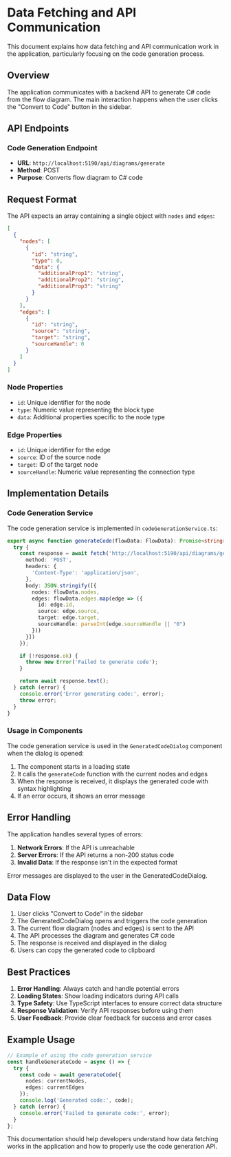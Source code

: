# Data Fetching and API Communication

This document explains how data fetching and API communication work in the application, particularly focusing on the code generation process.

## Overview

The application communicates with a backend API to generate C# code from the flow diagram. The main interaction happens when the user clicks the "Convert to Code" button in the sidebar.

## API Endpoints

### Code Generation Endpoint
- **URL**: `http://localhost:5190/api/diagrams/generate`
- **Method**: POST
- **Purpose**: Converts flow diagram to C# code

## Request Format

The API expects an array containing a single object with `nodes` and `edges`:

```json
[
  {
    "nodes": [
      {
        "id": "string",
        "type": 0,
        "data": {
          "additionalProp1": "string",
          "additionalProp2": "string",
          "additionalProp3": "string"
        }
      }
    ],
    "edges": [
      {
        "id": "string",
        "source": "string",
        "target": "string",
        "sourceHandle": 0
      }
    ]
  }
]
```

### Node Properties
- `id`: Unique identifier for the node
- `type`: Numeric value representing the block type
- `data`: Additional properties specific to the node type

### Edge Properties
- `id`: Unique identifier for the edge
- `source`: ID of the source node
- `target`: ID of the target node
- `sourceHandle`: Numeric value representing the connection type

## Implementation Details

### Code Generation Service

The code generation service is implemented in `codeGenerationService.ts`:

```typescript
export async function generateCode(flowData: FlowData): Promise<string> {
  try {
    const response = await fetch('http://localhost:5190/api/diagrams/generate', {
      method: 'POST',
      headers: {
        'Content-Type': 'application/json',
      },
      body: JSON.stringify([{
        nodes: flowData.nodes,
        edges: flowData.edges.map(edge => ({
          id: edge.id,
          source: edge.source,
          target: edge.target,
          sourceHandle: parseInt(edge.sourceHandle || "0")
        }))
      }])
    });

    if (!response.ok) {
      throw new Error('Failed to generate code');
    }

    return await response.text();
  } catch (error) {
    console.error('Error generating code:', error);
    throw error;
  }
}
```

### Usage in Components

The code generation service is used in the `GeneratedCodeDialog` component when the dialog is opened:

1. The component starts in a loading state
2. It calls the `generateCode` function with the current nodes and edges
3. When the response is received, it displays the generated code with syntax highlighting
4. If an error occurs, it shows an error message

## Error Handling

The application handles several types of errors:

1. **Network Errors**: If the API is unreachable
2. **Server Errors**: If the API returns a non-200 status code
3. **Invalid Data**: If the response isn't in the expected format

Error messages are displayed to the user in the GeneratedCodeDialog.

## Data Flow

1. User clicks "Convert to Code" in the sidebar
2. The GeneratedCodeDialog opens and triggers the code generation
3. The current flow diagram (nodes and edges) is sent to the API
4. The API processes the diagram and generates C# code
5. The response is received and displayed in the dialog
6. Users can copy the generated code to clipboard

## Best Practices

1. **Error Handling**: Always catch and handle potential errors
2. **Loading States**: Show loading indicators during API calls
3. **Type Safety**: Use TypeScript interfaces to ensure correct data structure
4. **Response Validation**: Verify API responses before using them
5. **User Feedback**: Provide clear feedback for success and error cases

## Example Usage

```typescript
// Example of using the code generation service
const handleGenerateCode = async () => {
  try {
    const code = await generateCode({
      nodes: currentNodes,
      edges: currentEdges
    });
    console.log('Generated code:', code);
  } catch (error) {
    console.error('Failed to generate code:', error);
  }
};
```

This documentation should help developers understand how data fetching works in the application and how to properly use the code generation API.